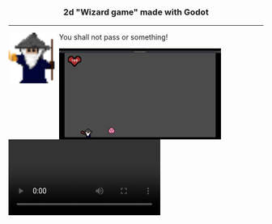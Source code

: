  <div align='center'>   <h3>2d "Wizard game" made with Godot</h3>  </div>

---
 <p>
 You shall not pass or something!
  <img width="100" align='left' src="src/icons/icon.png">
</p>
  <img width="320" align='left' src="docs/Wizard.gif">

  ![](https://github.com/ossi1801/wizard_game_gd/blob/236898bad9a3f97c29d098412b8d9aa8cb6a40fa/docs/Wizard.mp4)



